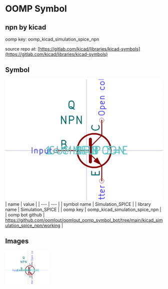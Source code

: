 # OOMP Symbol  
## npn  by kicad  
  
oomp key: oomp_kicad_simulation_spice_npn  
  
source repo at: [https://gitlab.com/kicad/libraries/kicad-symbols](https://gitlab.com/kicad/libraries/kicad-symbols)  
## Symbol  
  
[![working.png](working_600.png)](working.png)  
| name | value | 
| --- | --- | 
| symbol name | Simulation_SPICE | 
| library name | Simulation_SPICE | 
| oomp key | oomp_kicad_simulation_spice_npn | 
| oomp bot github | https://github.com/oomlout/oomlout_oomp_symbol_bot/tree/main/kicad_simulation_spice_npn/working | 
## Images  
  
[![working.png](working_140.png)](working.png)  
